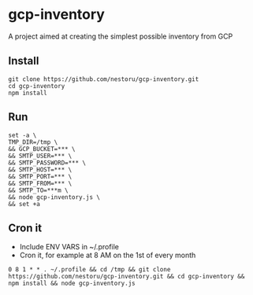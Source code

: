 # gcp-inventory
A project aimed at creating the  simplest possible inventory from GCP

## Install
```
git clone https://github.com/nestoru/gcp-inventory.git
cd gcp-inventory
npm install
```

## Run
```
set -a \
TMP_DIR=/tmp \
&& GCP_BUCKET=*** \
&& SMTP_USER=*** \
&& SMTP_PASSWORD=*** \
&& SMTP_HOST=*** \
&& SMTP_PORT=*** \
&& SMTP_FROM=*** \
&& SMTP_TO=***m \
&& node gcp-inventory.js \
&& set +a
```

## Cron it
- Include ENV VARS in ~/.profile 
- Cron it, for example at 8 AM on the 1st of every month
```
0 8 1 * * . ~/.profile && cd /tmp && git clone https://github.com/nestoru/gcp-inventory.git && cd gcp-inventory && npm install && node gcp-inventory.js
```
